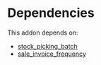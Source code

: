 # Dependencies

This addon depends on:

- [stock_picking_batch](https://github.com/bringout/oca-ocb-warehouse/tree/a20991bbfdc7baa6dc44c859c38e8a739915edf9/odoo-bringout-oca-ocb-stock_picking_batch)
- [sale_invoice_frequency](https://github.com/bringout/oca-workflow-process)
